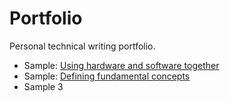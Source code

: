 # Portfolio

Personal technical writing portfolio.

- Sample: [Using hardware and software together](samples/vna-measurements.md)
- Sample: [Defining fundamental concepts](concept-def.md)
- Sample 3
